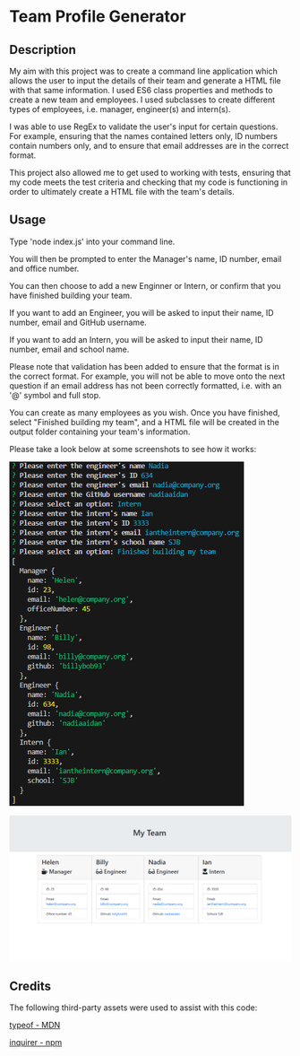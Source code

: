 # Team Profile Generator

## Description

My aim with this project was to create a command line application which allows the user to input the details of their team and generate a HTML file with that same information. I used ES6 class properties and methods to create a new team and employees. I used subclasses to create different types of employees, i.e. manager, engineer(s) and intern(s).

I was able to use RegEx to validate the user's input for certain questions. For example, ensuring that the names contained letters only, ID numbers contain numbers only, and to ensure that email addresses are in the correct format.

This project also allowed me to get used to working with tests, ensuring that my code meets the test criteria and checking that my code is functioning in order to ultimately create a HTML file with the team's details.


## Usage

Type 'node index.js' into your command line.

You will then be prompted to enter the Manager's name, ID number, email and office number.

You can then choose to add a new Enginner or Intern, or confirm that you have finished building your team.

If you want to add an Engineer, you will be asked to input their name, ID number, email and GitHub username.

If you want to add an Intern, you will be asked to input their name, ID number, email and school name.

Please note that validation has been added to ensure that the format is in the correct format. For example, you will not be able to move onto the next question if an email address has not been correctly formatted, i.e. with an '@' symbol and full stop.

You can create as many employees as you wish. Once you have finished, select "Finished building my team", and a HTML file will be created in the output folder containing your team's information.

Please take a look below at some screenshots to see how it works:

![Command Line](./assets/Screenshot1.png)

![HTML File](./assets/Screenshot2.png)


## Credits

The following third-party assets were used to assist with this code:

[typeof - MDN](https://developer.mozilla.org/en-US/docs/Web/JavaScript/Reference/Operators/typeof)

[inquirer - npm](https://www.npmjs.com/package/inquirer?activeTab=readme)